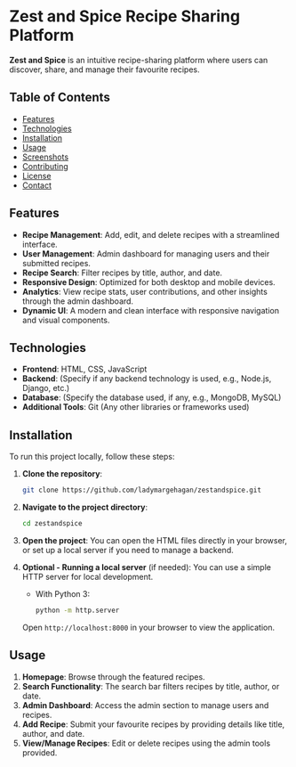 # Zest and Spice Recipe Sharing Platform

**Zest and Spice** is an intuitive recipe-sharing platform where users can discover, share, and manage their favourite recipes. 

## Table of Contents
* [Features](#features)
* [Technologies](#technologies)
* [Installation](#installation)
* [Usage](#usage)
* [Screenshots](#screenshots)
* [Contributing](#contributing)
* [License](#license)
* [Contact](#contact)

## Features
* **Recipe Management**: Add, edit, and delete recipes with a streamlined interface.
* **User Management**: Admin dashboard for managing users and their submitted recipes.
* **Recipe Search**: Filter recipes by title, author, and date.
* **Responsive Design**: Optimized for both desktop and mobile devices.
* **Analytics**: View recipe stats, user contributions, and other insights through the admin dashboard.
* **Dynamic UI**: A modern and clean interface with responsive navigation and visual components.

## Technologies
* **Frontend**: HTML, CSS, JavaScript
* **Backend**: (Specify if any backend technology is used, e.g., Node.js, Django, etc.)
* **Database**: (Specify the database used, if any, e.g., MongoDB, MySQL)
* **Additional Tools**: Git (Any other libraries or frameworks used)

## Installation
To run this project locally, follow these steps:

1. **Clone the repository**:
   ```bash
   git clone https://github.com/ladymargehagan/zestandspice.git
   ```

2. **Navigate to the project directory**:
   ```bash
   cd zestandspice
   ```

3. **Open the project**: You can open the HTML files directly in your browser, or set up a local server if you need to manage a backend.

4. **Optional - Running a local server** (if needed): You can use a simple HTTP server for local development.
   * With Python 3:
     ```bash
     python -m http.server
     ```
   Open `http://localhost:8000` in your browser to view the application.

## Usage
1. **Homepage**: Browse through the featured recipes.
2. **Search Functionality**: The search bar filters recipes by title, author, or date.
3. **Admin Dashboard**: Access the admin section to manage users and recipes.
4. **Add Recipe**: Submit your favourite recipes by providing details like title, author, and date.
5. **View/Manage Recipes**: Edit or delete recipes using the admin tools provided.

